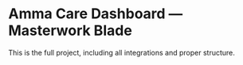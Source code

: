 # Amma Care Dashboard — Masterwork Blade

This is the full project, including all integrations and proper structure.
